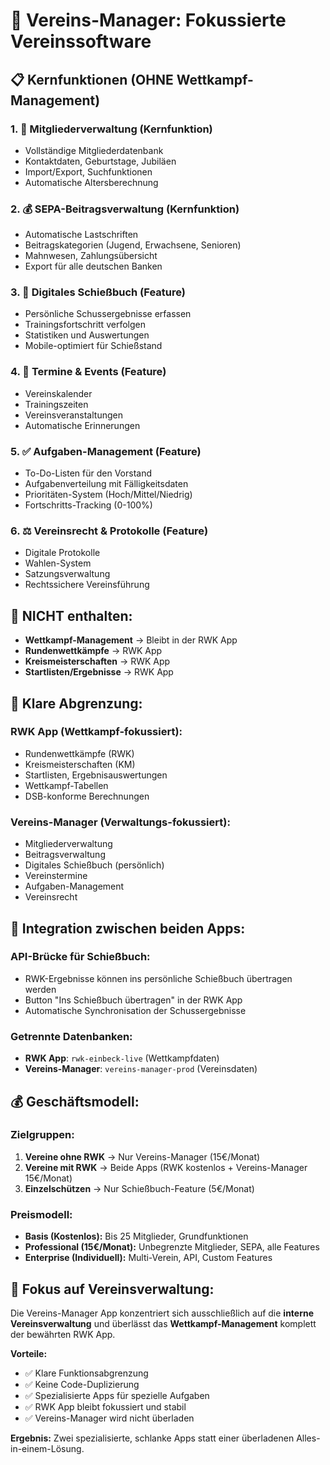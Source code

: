 # 🎯 Vereins-Manager: Fokussierte Vereinssoftware

## 📋 Kernfunktionen (OHNE Wettkampf-Management)

### 1. 👥 **Mitgliederverwaltung** (Kernfunktion)
- Vollständige Mitgliederdatenbank
- Kontaktdaten, Geburtstage, Jubiläen
- Import/Export, Suchfunktionen
- Automatische Altersberechnung

### 2. 💰 **SEPA-Beitragsverwaltung** (Kernfunktion)
- Automatische Lastschriften
- Beitragskategorien (Jugend, Erwachsene, Senioren)
- Mahnwesen, Zahlungsübersicht
- Export für alle deutschen Banken

### 3. 📖 **Digitales Schießbuch** (Feature)
- Persönliche Schussergebnisse erfassen
- Trainingsfortschritt verfolgen
- Statistiken und Auswertungen
- Mobile-optimiert für Schießstand

### 4. 📅 **Termine & Events** (Feature)
- Vereinskalender
- Trainingszeiten
- Vereinsveranstaltungen
- Automatische Erinnerungen

### 5. ✅ **Aufgaben-Management** (Feature)
- To-Do-Listen für den Vorstand
- Aufgabenverteilung mit Fälligkeitsdaten
- Prioritäten-System (Hoch/Mittel/Niedrig)
- Fortschritts-Tracking (0-100%)

### 6. ⚖️ **Vereinsrecht & Protokolle** (Feature)
- Digitale Protokolle
- Wahlen-System
- Satzungsverwaltung
- Rechtssichere Vereinsführung

## 🚫 **NICHT enthalten:**
- **Wettkampf-Management** → Bleibt in der RWK App
- **Rundenwettkämpfe** → RWK App
- **Kreismeisterschaften** → RWK App
- **Startlisten/Ergebnisse** → RWK App

## 🔄 **Klare Abgrenzung:**

### **RWK App** (Wettkampf-fokussiert):
- Rundenwettkämpfe (RWK)
- Kreismeisterschaften (KM)
- Startlisten, Ergebnisauswertungen
- Wettkampf-Tabellen
- DSB-konforme Berechnungen

### **Vereins-Manager** (Verwaltungs-fokussiert):
- Mitgliederverwaltung
- Beitragsverwaltung
- Digitales Schießbuch (persönlich)
- Vereinstermine
- Aufgaben-Management
- Vereinsrecht

## 🌉 **Integration zwischen beiden Apps:**

### **API-Brücke für Schießbuch:**
- RWK-Ergebnisse können ins persönliche Schießbuch übertragen werden
- Button "Ins Schießbuch übertragen" in der RWK App
- Automatische Synchronisation der Schussergebnisse

### **Getrennte Datenbanken:**
- **RWK App**: `rwk-einbeck-live` (Wettkampfdaten)
- **Vereins-Manager**: `vereins-manager-prod` (Vereinsdaten)

## 💰 **Geschäftsmodell:**

### **Zielgruppen:**
1. **Vereine ohne RWK** → Nur Vereins-Manager (15€/Monat)
2. **Vereine mit RWK** → Beide Apps (RWK kostenlos + Vereins-Manager 15€/Monat)
3. **Einzelschützen** → Nur Schießbuch-Feature (5€/Monat)

### **Preismodell:**
- **Basis (Kostenlos):** Bis 25 Mitglieder, Grundfunktionen
- **Professional (15€/Monat):** Unbegrenzte Mitglieder, SEPA, alle Features
- **Enterprise (Individuell):** Multi-Verein, API, Custom Features

## 🎯 **Fokus auf Vereinsverwaltung:**

Die Vereins-Manager App konzentriert sich ausschließlich auf die **interne Vereinsverwaltung** und überlässt das **Wettkampf-Management** komplett der bewährten RWK App.

**Vorteile:**
- ✅ Klare Funktionsabgrenzung
- ✅ Keine Code-Duplizierung
- ✅ Spezialisierte Apps für spezielle Aufgaben
- ✅ RWK App bleibt fokussiert und stabil
- ✅ Vereins-Manager wird nicht überladen

**Ergebnis:** Zwei spezialisierte, schlanke Apps statt einer überladenen Alles-in-einem-Lösung.